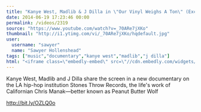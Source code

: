 ```yaml
---
title: "Kanye West, Madlib & J Dilla in \"Our Vinyl Weighs A Ton\" (Excerpt)"
date: 2014-06-19 17:23:46 00:00
permalink: /videos/2319
source: "https://www.youtube.com/watch?v=_70ARe7jXKo"
thumbnail: "http://i1.ytimg.com/vi/_70ARe7jXKo/hqdefault.jpg"
user:
  username: "sawyer"
  name: "Sawyer Hollenshead"
tags: ["music","documentary","kanye west","madlib","j dilla"]
html: "<iframe class=\"embedly-embed\" src=\"//cdn.embedly.com/widgets/media.html?src=http%3A%2F%2Fwww.youtube.com%2Fembed%2F_70ARe7jXKo%3Fwmode%3Dtransparent%26feature%3Doembed&wmode=transparent&url=http%3A%2F%2Fwww.youtube.com%2Fwatch%3Fv%3D_70ARe7jXKo&image=http%3A%2F%2Fi1.ytimg.com%2Fvi%2F_70ARe7jXKo%2Fhqdefault.jpg&key=daaebf4d9cdd46779200162d0ca86e20&type=text%2Fhtml&schema=youtube\" width=\"854\" height=\"480\" scrolling=\"no\" frameborder=\"0\" allowfullscreen></iframe>"
---
```


Kanye West, Madlib and J Dilla share the screen in a new documentary on the LA hip-hop institution Stones Throw Records, the life's work of Californian Chris Manak—better known as Peanut Butter Wolf

http://bit.ly/OZLQ0o